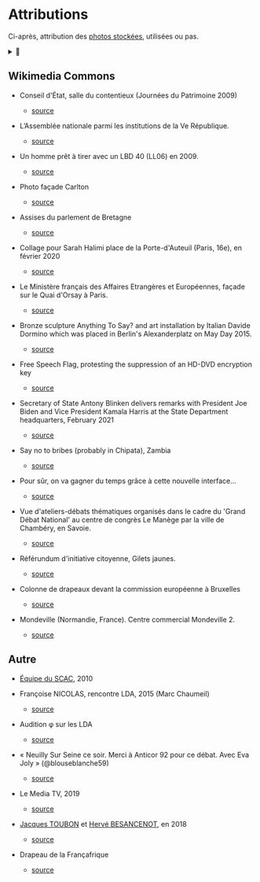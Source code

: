 # Attributions

Ci-après, attribution des [photos stockées](../_aux), utilisées ou pas.

<details><summary>🚧</summary>

Pour chaque entrée,
[ ] Faire un 'thumbnail' de la photo
[ ] Inclure le thumbnail 
[ ] À défaut de thumbnail, ajouter lien à [la copie](../_aux)
</details>

## Wikimedia Commons

* <a id="contentieux"></a> Conseil d'État, salle du contentieux (Journées du Patrimoine 2009)
    * [source](https://commons.wikimedia.org/wiki/File:Conseil_d%27%C3%89tat_salle_du_contentieux.jpg)

* <a id="VeR"></a> L’Assemblée nationale parmi les institutions de la Ve République.
    * [source](https://fr.wikipedia.org/wiki/Assembl%C3%A9e_nationale_(France)#/media/Fichier:Schema_pouvoirs_Ve_republique_France-vec-final_form-ok.svg)

* <a id="lbd"></a> Un homme prêt à tirer avec un LBD 40 (LL06) en 2009.
    * [source](https://upload.wikimedia.org/wikipedia/commons/c/c2/Alternative_libertaire_mensuel_(24559402402)_(cropped).jpg)

* <a id="Carlton"></a> Photo façade Carlton
    * [source](https://commons.wikimedia.org/wiki/File:Bellefa%C3%A7adecarlton.jpg)

* <a id="assises"></a> Assises du parlement de Bretagne
    * [source](https://fr.wikipedia.org/wiki/Cour_d'assises_(France)#/media/Fichier:Parlement_de_Bretagne_-_Salle_des_Assises_1.jpg)

* <a id="SHdeni"></a> Collage pour Sarah Halimi place de la Porte-d'Auteuil (Paris, 16e), en février 2020
    * [source](https://fr.wikipedia.org/wiki/Affaire_Sarah_Halimi#/media/Fichier:Collage_Sarah_Halimi,_place_de_la_Porte-d'Auteuil,_Paris_16e.jpg)

* <a id="HotelMAE"></a> Le Ministère français des Affaires Etrangères et Européennes, façade sur le Quai d'Orsay à Paris.
    * [source](https://commons.wikimedia.org/w/index.php?curid=17776637)

* <a id="anythingtosay"></a> Bronze sculpture Anything To Say? and art installation by Italian Davide Dormino which was placed in Berlin's Alexanderplatz on May Day 2015.
    * [source](https://commons.wikimedia.org/wiki/File:Davide_Dormino_-_Anything_to_say.jpg)

* <a id="freespeech"></a> Free Speech Flag, protesting the suppression of an HD-DVD encryption key 
    * [source](https://commons.wikimedia.org/wiki/File:Sample_09-F9_protest_art,_Free_Speech_Flag_by_John_Marcotte.svg)

* <a id="blinken"></a> Secretary of State Antony Blinken delivers remarks with President Joe Biden and Vice President Kamala Harris at the State Department headquarters, February 2021
    * [source](https://commons.wikimedia.org/wiki/File:Sample_09-F9_protest_art,_Free_Speech_Flag_by_John_Marcotte.svg)

* <a id="sayno"></a> Say no to bribes (probably in Chipata), Zambia
    * [source](https://commons.wikimedia.org/wiki/File:Say_no_to_bribes_in_Chipata,_Zambia.jpg)

* <a id="sncf"></a> Pour sûr, on va gagner du temps grâce à cette nouvelle interface...
    * [source](https://commons.wikimedia.org/wiki/File:SNCF-HS.jpg)

* <a id="ateliers"></a> Vue d'ateliers-débats thématiques organisés dans le cadre du 'Grand Débat National' au centre de congrès Le Manège par la ville de Chambéry, en Savoie.
    * [source](https://commons.wikimedia.org/wiki/File:Grand_D%C3%A9bat_2019_organis%C3%A9_%C3%A0_Chamb%C3%A9ry_(ateliers_th%C3%A9matiques).JPG)

* <a id="ric"></a> Référundum d'initiative citoyenne, Gilets jaunes. 
    * [source](https://commons.wikimedia.org/wiki/File:RIC_CARL.jpg)

* <a id="ric"></a> Colonne de drapeaux devant la commission européenne à Bruxelles
    * [source](https://commons.wikimedia.org/wiki/File:Drapeaux_devant_la_commission_europ%C3%A9enne.jpg)

* <a id="ric"></a> Mondeville (Normandie, France). Centre commercial Mondeville 2.
    * [source](https://commons.wikimedia.org/wiki/File:FranceNormandieMondevilleCentreComMondeville2.jpg)

## Autre

* <a id="scac"></a> [Équipe du SCAC](https://bj.ambafrance.org/Le-service-de-cooperation-et-d-action-culturelle), 2010

* <a id="marc-chaumeil"></a> Françoise NICOLAS, rencontre LDA, 2015 (Marc Chaumeil)
    * [source](https://www.liberation.fr/resizer/Ygw6gn4dOU3szIG7zi8ZbVTAkFM=/800x0/filters:format(jpg):quality(70)/cloudfront-eu-central-1.images.arcpublishing.com/liberation/6LH7K6MIGVT62DR63VG463FTWM.jpg)

* <a id="phi"></a> Audition φ sur les LDA
    * [source](https://m.facebook.com/ugobernalicis/videos/audition-%CF%86-lanceurs-dalerte-dans-la-fonction-publique-14-octobre-2020/2815635448757703/)

* <a id="joly92"></a> « Neuilly Sur Seine ce soir. Merci à Anticor 92 pour ce débat. Avec Eva Joly » (@blouseblanche59)
    * [source](https://twitter.com/blouseblanche59/status/1007355576559562752/photo/1)

* <a id="lemediatv"></a> Le Media TV, 2019
    * [source](https://pbs.twimg.com/media/D41fXJuXoAEpzPd?format=jpg&name=small)

* <a id="lemediatv"></a> [Jacques TOUBON](whoswho#toubon) et [Hervé BESANCENOT](whoswho#toubon), en 2018
    * [source](https://twitter.com/FranoiseNicolas/status/1524654704478806017)

* <a id="francafr"></a> Drapeau de la Françafrique
    * [source](https://external-content.duckduckgo.com/iu/?u=https%3A%2F%2Freseauinternational.net%2Fwp-content%2Fuploads%2F2014%2F02%2Fdrapeau-fr-1728x800_c.jpg&f=1&nofb=1)
